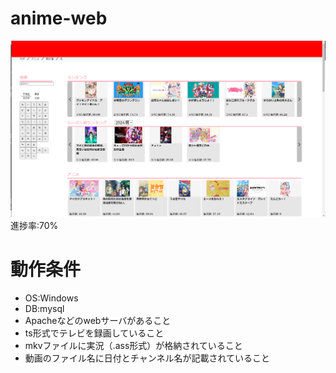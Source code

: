 # anime-web
<img src="https://github.com/takashi-koshiba/multiple-image-slider/blob/src/%E3%82%B9%E3%82%AF%E3%83%AA%E3%83%BC%E3%83%B3%E3%82%B7%E3%83%A7%E3%83%83%E3%83%88%20(21).png">
進捗率:70%

<h1>動作条件</h1>
<ul>
  <li>OS:Windows</li>
  <li>DB:mysql</li>
  <li>Apacheなどのwebサーバがあること</li>
  <li>ts形式でテレビを録画していること</li>
  <li>mkvファイルに実況（.ass形式）が格納されていること</li>
  <li>動画のファイル名に日付とチャンネル名が記載されていること</li>
  
</ul>
